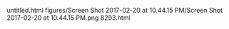 untitled.html
figures/Screen Shot 2017-02-20 at 10.44.15 PM/Screen Shot 2017-02-20 at 10.44.15 PM.png
8293.html
